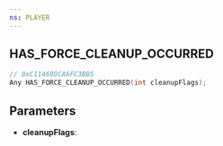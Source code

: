 ```yaml
---
ns: PLAYER
---
```

## HAS_FORCE_CLEANUP_OCCURRED

```c
// 0xC11469DCA6FC3BB5
Any HAS_FORCE_CLEANUP_OCCURRED(int cleanupFlags);
```

## Parameters
* **cleanupFlags**:
